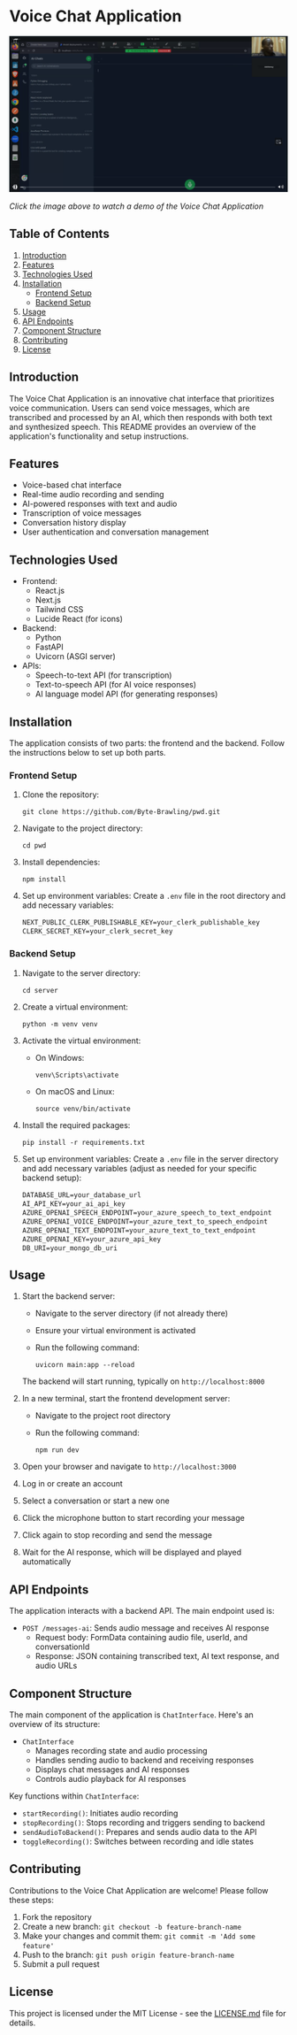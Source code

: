 # Voice Chat Application

[![Video Demo](/pitch.png)](https://drive.google.com/file/d/19uqv9BgjwAVa5m6PfLrwL1-99eQL4fYX/view?usp=sharing)

*Click the image above to watch a demo of the Voice Chat Application*

## Table of Contents

1. [Introduction](#introduction)
2. [Features](#features)
3. [Technologies Used](#technologies-used)
4. [Installation](#installation)
   - [Frontend Setup](#frontend-setup)
   - [Backend Setup](#backend-setup)
5. [Usage](#usage)
6. [API Endpoints](#api-endpoints)
7. [Component Structure](#component-structure)
8. [Contributing](#contributing)
9. [License](#license)

## Introduction

The Voice Chat Application is an innovative chat interface that prioritizes voice communication. Users can send voice messages, which are transcribed and processed by an AI, which then responds with both text and synthesized speech. This README provides an overview of the application's functionality and setup instructions.

## Features

- Voice-based chat interface
- Real-time audio recording and sending
- AI-powered responses with text and audio
- Transcription of voice messages
- Conversation history display
- User authentication and conversation management

## Technologies Used

- Frontend:
  - React.js
  - Next.js
  - Tailwind CSS
  - Lucide React (for icons)
- Backend:
  - Python
  - FastAPI
  - Uvicorn (ASGI server)
- APIs:
  - Speech-to-text API (for transcription)
  - Text-to-speech API (for AI voice responses)
  - AI language model API (for generating responses)

## Installation

The application consists of two parts: the frontend and the backend. Follow the instructions below to set up both parts.

### Frontend Setup

1. Clone the repository:

   ```
   git clone https://github.com/Byte-Brawling/pwd.git
   ```

2. Navigate to the project directory:

   ```
   cd pwd
   ```

3. Install dependencies:

   ```
   npm install
   ```

4. Set up environment variables:
   Create a `.env` file in the root directory and add necessary variables:

   ```
   NEXT_PUBLIC_CLERK_PUBLISHABLE_KEY=your_clerk_publishable_key
   CLERK_SECRET_KEY=your_clerk_secret_key
   ```

### Backend Setup

1. Navigate to the server directory:

   ```
   cd server
   ```

2. Create a virtual environment:

   ```
   python -m venv venv
   ```

3. Activate the virtual environment:
   - On Windows:

     ```
     venv\Scripts\activate
     ```

   - On macOS and Linux:

     ```
     source venv/bin/activate
     ```

4. Install the required packages:

   ```
   pip install -r requirements.txt
   ```

5. Set up environment variables:
   Create a `.env` file in the server directory and add necessary variables (adjust as needed for your specific backend setup):

   ```
   DATABASE_URL=your_database_url
   AI_API_KEY=your_ai_api_key
   AZURE_OPENAI_SPEECH_ENDPOINT=your_azure_speech_to_text_endpoint
   AZURE_OPENAI_VOICE_ENDPOINT=your_azure_text_to_speech_endpoint
   AZURE_OPENAI_TEXT_ENDPOINT=your_azure_text_to_text_endpoint
   AZURE_OPENAI_KEY=your_azure_api_key
   DB_URI=your_mongo_db_uri
   ```

## Usage

1. Start the backend server:
   - Navigate to the server directory (if not already there)
   - Ensure your virtual environment is activated
   - Run the following command:

     ```
     uvicorn main:app --reload
     ```

   The backend will start running, typically on `http://localhost:8000`

2. In a new terminal, start the frontend development server:
   - Navigate to the project root directory
   - Run the following command:

     ```
     npm run dev
     ```

3. Open your browser and navigate to `http://localhost:3000`
4. Log in or create an account
5. Select a conversation or start a new one
6. Click the microphone button to start recording your message
7. Click again to stop recording and send the message
8. Wait for the AI response, which will be displayed and played automatically

## API Endpoints

The application interacts with a backend API. The main endpoint used is:

- `POST /messages-ai`: Sends audio message and receives AI response
  - Request body: FormData containing audio file, userId, and conversationId
  - Response: JSON containing transcribed text, AI text response, and audio URLs

## Component Structure

The main component of the application is `ChatInterface`. Here's an overview of its structure:

- `ChatInterface`
  - Manages recording state and audio processing
  - Handles sending audio to backend and receiving responses
  - Displays chat messages and AI responses
  - Controls audio playback for AI responses

Key functions within `ChatInterface`:

- `startRecording()`: Initiates audio recording
- `stopRecording()`: Stops recording and triggers sending to backend
- `sendAudioToBackend()`: Prepares and sends audio data to the API
- `toggleRecording()`: Switches between recording and idle states

## Contributing

Contributions to the Voice Chat Application are welcome! Please follow these steps:

1. Fork the repository
2. Create a new branch: `git checkout -b feature-branch-name`
3. Make your changes and commit them: `git commit -m 'Add some feature'`
4. Push to the branch: `git push origin feature-branch-name`
5. Submit a pull request

## License

This project is licensed under the MIT License - see the [LICENSE.md](LICENSE.md) file for details.
